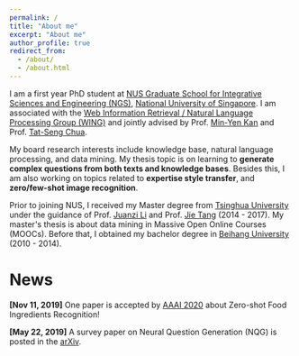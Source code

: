 ```yaml
---
permalink: /
title: "About me"
excerpt: "About me"
author_profile: true
redirect_from: 
  - /about/
  - /about.html
---
```


I am a first year PhD student at [NUS Graduate School for Integrative Sciences and Engineering (NGS)][NGS], [National University of Singapore][NUS]. 
I am associated with the [Web Information Retrieval / Natural Language Processing Group (WING)][WING] and jointly advised by Prof. [Min-Yen Kan][Min] and Prof. [Tat-Seng Chua][Chua]. 
<!--I am also interning at 6ESTATES, an AI company in Sigapore.-->
My board research interests include knowledge base, natural language processing, and data mining. 
My thesis topic is on learning to **generate complex questions from both texts and knowledge bases**. 
Besides this, I am also working on topics related to **expertise style transfer**, and **zero/few-shot image recognition**. 
<!-- *multi-media structure learning of food recipes*.  -->

Prior to joining NUS, I received my Master degree from [Tsinghua University][Tsinghua] under the guidance of Prof. [Juanzi Li][juanzili] and Prof. [Jie Tang][jietang] (2014 - 2017). 
My master's thesis is about data mining in Massive Open Online Courses (MOOCs). 
Before that, I obtained my bachelor degree in [Beihang University][BUAA] (2010 - 2014). 

[NGS]: http://www.nus.edu.sg/ngs/
[Tsinghua]: http://www.tsinghua.edu.cn/publish/newthu/index.html
[juanzili]: http://keg.cs.tsinghua.edu.cn/persons/ljz/
[jietang]: http://keg.cs.tsinghua.edu.cn/jietang/
[BUAA]: http://www.buaa.edu.cn/
[SOC]: http://www.comp.nus.edu.sg/
[NUS]: http://www.nus.edu.sg/
[Chua]: http://www.comp.nus.edu.sg/~chuats/
[NExT]: http://next.comp.nus.edu.sg/
[Min]: http://www.comp.nus.edu.sg/~kanmy/
[WING]: http://wing.comp.nus.edu.sg/

News
======

**[Nov 11, 2019]**
One paper is accepted by [AAAI 2020](https://AAAI.org/Conferences/AAAI-20/) about Zero-shot Food Ingredients Recognition!

**[May 22, 2019]**
A survey paper on Neural Question Generation (NQG) is posted in the [arXiv](https://arxiv.org/abs/1905.08949). 
